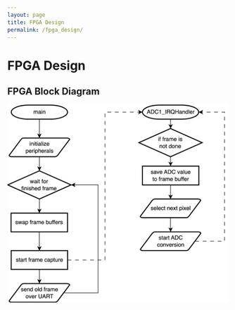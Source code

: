 ```yaml
---
layout: page
title: FPGA Design
permalink: /fpga_design/
---
```


# FPGA Design

## FPGA Block Diagram
![FPGA Block Diagram](./assets/diagrams/mcu.png)